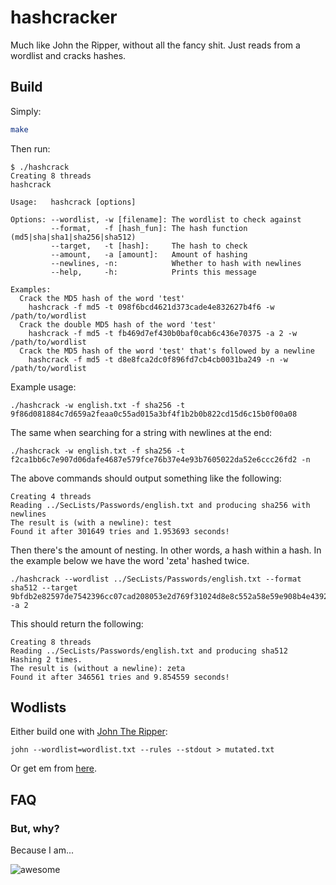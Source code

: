 # hashcracker

Much like John the Ripper, without all the fancy shit. Just reads from a wordlist and cracks hashes.

## Build

Simply:

``` sh
make
```

Then run:

```
$ ./hashcrack 
Creating 8 threads
hashcrack

Usage:   hashcrack [options]

Options: --wordlist, -w [filename]: The wordlist to check against
         --format,   -f [hash_fun]: The hash function (md5|sha|sha1|sha256|sha512)
         --target,   -t [hash]:     The hash to check
         --amount,   -a [amount]:   Amount of hashing
         --newlines, -n:            Whether to hash with newlines
         --help,     -h:            Prints this message

Examples:
  Crack the MD5 hash of the word 'test'
    hashcrack -f md5 -t 098f6bcd4621d373cade4e832627b4f6 -w /path/to/wordlist
  Crack the double MD5 hash of the word 'test'
    hashcrack -f md5 -t fb469d7ef430b0baf0cab6c436e70375 -a 2 -w /path/to/wordlist
  Crack the MD5 hash of the word 'test' that's followed by a newline
    hashcrack -f md5 -t d8e8fca2dc0f896fd7cb4cb0031ba249 -n -w /path/to/wordlist
```

Example usage:

```
./hashcrack -w english.txt -f sha256 -t 9f86d081884c7d659a2feaa0c55ad015a3bf4f1b2b0b822cd15d6c15b0f00a08
```

The same when searching for a string with newlines at the end:

```
./hashcrack -w english.txt -f sha256 -t f2ca1bb6c7e907d06dafe4687e579fce76b37e4e93b7605022da52e6ccc26fd2 -n
```

The above commands should output something like the following:

```
Creating 4 threads
Reading ../SecLists/Passwords/english.txt and producing sha256 with newlines
The result is (with a newline): test
Found it after 301649 tries and 1.953693 seconds!
```

Then there's the amount of nesting. In other words, a hash within a hash. In the example below we have the word 'zeta' hashed twice.

```
./hashcrack --wordlist ../SecLists/Passwords/english.txt --format sha512 --target 9bfdb2e82597de7542396cc07cad208053e2d769f31024d8e8c552a58e59e908b4e4392a9436d459005cbbb46547c341d6b07aa31ebcecc2955fe5db19fbfe09 -a 2
```

This should return the following:

```
Creating 8 threads
Reading ../SecLists/Passwords/english.txt and producing sha512
Hashing 2 times.
The result is (without a newline): zeta
Found it after 346561 tries and 9.854559 seconds!
```

## Wodlists

Either build one with [John The Ripper](https://github.com/magnumripper/JohnTheRipper):

```
john --wordlist=wordlist.txt --rules --stdout > mutated.txt
```

Or get em from [here](https://github.com/danielmiessler/SecLists/tree/master/Passwords).

## FAQ

### But, why?

Because I am...

![awesome](https://media.giphy.com/media/T2MuGuH3u1eeI/giphy.gif)


